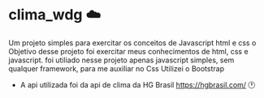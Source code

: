 # clima_wdg :cloud:
Um projeto simples para exercitar os conceitos de Javascript html e css
o Objetivo desse projeto foi exercitar meus conhecimentos de html, css e javascript. 
foi utiliado nesse projeto apenas javascript simples, sem qualquer framework, para me auxiliar no Css Utilizei o Bootstrap

- A api utilizada foi da api de clima da HG Brasil https://hgbrasil.com/ :clock1:

  

